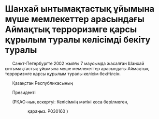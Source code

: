 # Шанхай ынтымақтастық ұйымына мүше мемлекеттер арасындағы Аймақтық терроризмге қарсы құрылым туралы келісімді бекіту туралы

      Санкт-Петербургте 2002 жылғы 7 маусымда жасалған Шанхай ынтымақтастық ұйымына мүше мемлекеттер арасындағы Аймақтық терроризмге қарсы құрылым туралы келісім бекітілсін.

      Қазақстан Республикасының

      Президенті

      (РҚАО-ның ескертуі: Келісімнің мәтіні қоса берілмеген,

                   қараңыз.   P030160   )

